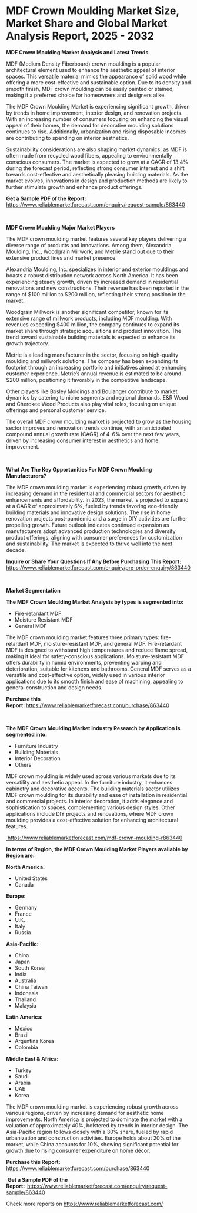 <p><h1>MDF Crown Moulding Market Size, Market Share and Global Market Analysis Report, 2025 - 2032</h1></p><p><strong>MDF Crown Moulding Market Analysis and Latest Trends</strong></p>
<p><p>MDF (Medium Density Fiberboard) crown moulding is a popular architectural element used to enhance the aesthetic appeal of interior spaces. This versatile material mimics the appearance of solid wood while offering a more cost-effective and sustainable option. Due to its density and smooth finish, MDF crown moulding can be easily painted or stained, making it a preferred choice for homeowners and designers alike.</p><p>The MDF Crown Moulding Market is experiencing significant growth, driven by trends in home improvement, interior design, and renovation projects. With an increasing number of consumers focusing on enhancing the visual appeal of their homes, the demand for decorative moulding solutions continues to rise. Additionally, urbanization and rising disposable incomes are contributing to spending on interior aesthetics.</p><p>Sustainability considerations are also shaping market dynamics, as MDF is often made from recycled wood fibers, appealing to environmentally conscious consumers. The market is expected to grow at a CAGR of 13.4% during the forecast period, reflecting strong consumer interest and a shift towards cost-effective and aesthetically pleasing building materials. As the market evolves, innovations in design and production methods are likely to further stimulate growth and enhance product offerings.</p></p>
<p><strong>Get a Sample PDF of the Report:&nbsp;</strong> <a href="https://www.reliablemarketforecast.com/enquiry/request-sample/863440?utm_campaign=1906&utm_medium=2&utm_source=Github&utm_content=ia&utm_term=30012025&utm_id=mdf-crown-moulding">https://www.reliablemarketforecast.com/enquiry/request-sample/863440</a></p>
<p>&nbsp;</p>
<p><strong>MDF Crown Moulding Major Market Players</strong></p>
<p><p>The MDF crown moulding market features several key players delivering a diverse range of products and innovations. Among them, Alexandria Moulding, Inc., Woodgrain Millwork, and Metrie stand out due to their extensive product lines and market presence.</p><p>Alexandria Moulding, Inc. specializes in interior and exterior mouldings and boasts a robust distribution network across North America. It has been experiencing steady growth, driven by increased demand in residential renovations and new constructions. Their revenue has been reported in the range of $100 million to $200 million, reflecting their strong position in the market.</p><p>Woodgrain Millwork is another significant competitor, known for its extensive range of millwork products, including MDF moulding. With revenues exceeding $400 million, the company continues to expand its market share through strategic acquisitions and product innovation. The trend toward sustainable building materials is expected to enhance its growth trajectory.</p><p>Metrie is a leading manufacturer in the sector, focusing on high-quality moulding and millwork solutions. The company has been expanding its footprint through an increasing portfolio and initiatives aimed at enhancing customer experience. Metrie’s annual revenue is estimated to be around $200 million, positioning it favorably in the competitive landscape.</p><p>Other players like Bosley Moldings and Boulanger contribute to market dynamics by catering to niche segments and regional demands. E&R Wood and Cherokee Wood Products also play vital roles, focusing on unique offerings and personal customer service. </p><p>The overall MDF crown moulding market is projected to grow as the housing sector improves and renovation trends continue, with an anticipated compound annual growth rate (CAGR) of 4-6% over the next few years, driven by increasing consumer interest in aesthetics and home improvement.</p></p>
<p>&nbsp;</p>
<p><strong>What Are The Key Opportunities For MDF Crown Moulding Manufacturers?</strong></p>
<p><p>The MDF crown moulding market is experiencing robust growth, driven by increasing demand in the residential and commercial sectors for aesthetic enhancements and affordability. In 2023, the market is projected to expand at a CAGR of approximately 6%, fueled by trends favoring eco-friendly building materials and innovative design solutions. The rise in home renovation projects post-pandemic and a surge in DIY activities are further propelling growth. Future outlook indicates continued expansion as manufacturers adopt advanced production technologies and diversify product offerings, aligning with consumer preferences for customization and sustainability. The market is expected to thrive well into the next decade.</p></p>
<p><strong>Inquire or Share Your Questions If Any Before Purchasing This Report:</strong> <a href="https://www.reliablemarketforecast.com/enquiry/pre-order-enquiry/863440?utm_campaign=1906&utm_medium=2&utm_source=Github&utm_content=ia&utm_term=30012025&utm_id=mdf-crown-moulding">https://www.reliablemarketforecast.com/enquiry/pre-order-enquiry/863440</a></p>
<p>&nbsp;</p>
<p><strong>Market Segmentation</strong></p>
<p><strong>The MDF Crown Moulding Market Analysis by types is segmented into:</strong></p>
<p><ul><li>Fire-retardant MDF</li><li>Moisture Resistant MDF</li><li>General MDF</li></ul></p>
<p><p>The MDF crown moulding market features three primary types: fire-retardant MDF, moisture-resistant MDF, and general MDF. Fire-retardant MDF is designed to withstand high temperatures and reduce flame spread, making it ideal for safety-conscious applications. Moisture-resistant MDF offers durability in humid environments, preventing warping and deterioration, suitable for kitchens and bathrooms. General MDF serves as a versatile and cost-effective option, widely used in various interior applications due to its smooth finish and ease of machining, appealing to general construction and design needs.</p></p>
<p><strong>Purchase this Report:&nbsp;</strong><a href="https://www.reliablemarketforecast.com/purchase/863440?utm_campaign=1906&utm_medium=2&utm_source=Github&utm_content=ia&utm_term=30012025&utm_id=mdf-crown-moulding">https://www.reliablemarketforecast.com/purchase/863440</a></p>
<p>&nbsp;</p>
<p><strong>The MDF Crown Moulding Market Industry Research by Application is segmented into:</strong></p>
<p><ul><li>Furniture Industry</li><li>Building Materials</li><li>Interior Decoration</li><li>Others</li></ul></p>
<p><p>MDF crown moulding is widely used across various markets due to its versatility and aesthetic appeal. In the furniture industry, it enhances cabinetry and decorative accents. The building materials sector utilizes MDF crown moulding for its durability and ease of installation in residential and commercial projects. In interior decoration, it adds elegance and sophistication to spaces, complementing various design styles. Other applications include DIY projects and renovations, where MDF crown moulding provides a cost-effective solution for enhancing architectural features.</p></p>
<p><a href="https://www.reliablemarketforecast.com/mdf-crown-moulding-r863440?utm_campaign=1906&utm_medium=2&utm_source=Github&utm_content=ia&utm_term=30012025&utm_id=mdf-crown-moulding">&nbsp;https://www.reliablemarketforecast.com/mdf-crown-moulding-r863440</a></p>
<p><strong>In terms of Region, the MDF Crown Moulding Market Players available by Region are:</strong></p>
<p>
    <p> <strong> North America: </strong>
        <ul>
            <li>United States</li>
            <li>Canada</li>
        </ul>
        </p> 
    <p> <strong> Europe: </strong>
        <ul>
            <li>Germany</li>
            <li>France</li>
            <li>U.K.</li>
            <li>Italy</li>
            <li>Russia</li>
        </ul>
        </p> 
    <p> <strong> Asia-Pacific: </strong>
        <ul>
            <li>China</li>
            <li>Japan</li>
            <li>South Korea</li>
            <li>India</li>
            <li>Australia</li>
            <li>China Taiwan</li>
            <li>Indonesia</li>
            <li>Thailand</li>
            <li>Malaysia</li>
        </ul>
        </p> 
    <p> <strong> Latin America: </strong>
        <ul>
            <li>Mexico</li>
            <li>Brazil</li>
            <li>Argentina Korea</li>
            <li>Colombia</li>
        </ul>
        </p> 
    <p> <strong> Middle East & Africa: </strong>
        <ul>
            <li>Turkey</li>
            <li>Saudi</li>
            <li>Arabia</li>
            <li>UAE</li>
            <li>Korea</li>
        </ul>
    </p>
    </p>
<p><p>The MDF crown moulding market is experiencing robust growth across various regions, driven by increasing demand for aesthetic home improvements. North America is projected to dominate the market with a valuation of approximately 40%, bolstered by trends in interior design. The Asia-Pacific region follows closely with a 30% share, fueled by rapid urbanization and construction activities. Europe holds about 20% of the market, while China accounts for 10%, showing significant potential for growth due to rising consumer expenditure on home décor.  </p></p>
<p><strong>Purchase this Report: </strong><a href="https://www.reliablemarketforecast.com/purchase/863440?utm_campaign=1906&utm_medium=2&utm_source=Github&utm_content=ia&utm_term=30012025&utm_id=mdf-crown-moulding">https://www.reliablemarketforecast.com/purchase/863440</a></p>
<p>&nbsp;<strong>Get a Sample PDF of the Report:&nbsp;&nbsp;</strong><a href="https://www.reliablemarketforecast.com/enquiry/request-sample/863440?utm_campaign=1906&utm_medium=2&utm_source=Github&utm_content=ia&utm_term=30012025&utm_id=mdf-crown-moulding">https://www.reliablemarketforecast.com/enquiry/request-sample/863440</a></p>
<p><strong></strong></p>
<p>Check more reports on <a href="https://www.reliablemarketforecast.com/?utm_campaign=1906&utm_medium=2&utm_source=Github&utm_content=ia&utm_term=30012025&utm_id=mdf-crown-moulding">https://www.reliablemarketforecast.com/</a></p>